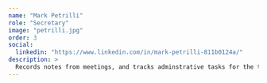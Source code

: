 ```yaml
---
name: "Mark Petrilli"
role: "Secretary"
image: "petrilli.jpg"
order: 3
social:
  linkedin: "https://www.linkedin.com/in/mark-petrilli-811b0124a/" 
description: >
  Records notes from meetings, and tracks adminstrative tasks for the team
---
```

